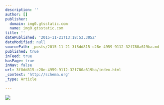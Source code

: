 ```yaml
---
description: ''
author: []
publisher:
  domain: img0.gtsstatic.com
  name: img0.gtsstatic.com
title: ''
datePublished: '2015-11-21T13:18:53.305Z'
dateModified: null
sourcePath: _posts/2015-11-21-3f8dd815-c28e-4959-9112-32f780a619ba.md
published: true
inFeed: true
hasPage: true
inNav: false
url: 3f8dd815-c28e-4959-9112-32f780a619ba/index.html
_context: 'http://schema.org'
_type: Article

---
```

![](http://img0.gtsstatic.com/wallpapers/bffd563cc559e1cdbbe25ee591c7efea_large.jpeg)